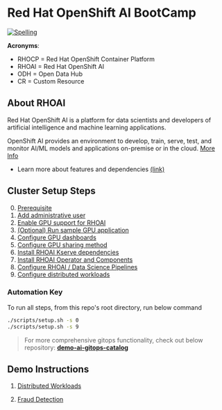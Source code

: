 # Red Hat OpenShift AI BootCamp

[![Spelling](https://github.com/redhat-na-ssa/hobbyist-guide-to-rhoai/actions/workflows/spellcheck.yml/badge.svg)](https://github.com/redhat-na-ssa/hobbyist-guide-to-rhoai/actions/workflows/spellcheck.yml)

**Acronyms**:

- RHOCP = Red Hat OpenShift Container Platform
- RHOAI = Red Hat OpenShift AI
- ODH = Open Data Hub
- CR = Custom Resource

## About RHOAI

Red Hat OpenShift AI is a platform for data scientists and developers of artificial intelligence and machine learning applications.

OpenShift AI provides an environment to develop, train, serve, test, and monitor AI/ML models and applications on-premise or in the cloud. [More Info](https://docs.redhat.com/en/documentation/red_hat_openshift_ai_self-managed/2.13/html/introduction_to_red_hat_openshift_ai/index)

- Learn more about features and dependencies [(link)](/docs/info-features.md)

## Cluster Setup Steps

0. [Prerequisite](/docs/00-prerequisite.md)
1. [Add administrative user](/docs/01-add-administrative-user.md)
1. [Enable GPU support for RHOAI](/docs/02-enable-gpu-support.md)
1. [(Optional) Run sample GPU application](/docs/03-run-sample-gpu-application.md)
1. [Configure GPU dashboards](/docs/04-configure-gpu-dashboards.md)
1. [Configure GPU sharing method](/docs/05-configure-gpu-sharing-method.md)
1. [Install RHOAI Kserve dependencies](/docs/06-install-kserve-dependencies.md)
1. [Install RHOAI Operator and Components](/docs/07-install-rhoai-operator.md)
1. [Configure RHOAI / Data Science Pipelines](/docs/08-configure-rhoai.md)
1. [Configure distributed workloads](/docs/09-configure-distributed-workloads.md)

### Automation Key

To run all steps, from this repo's root directory, run below command

```sh
./scripts/setup.sh -s 0
./scripts/setup.sh -s 9
```

> For more comprehensive gitops functionality, check out below repository:
> [**demo-ai-gitops-catalog**](https://github.com/redhat-na-ssa/demo-ai-gitops-catalog)

## Demo Instructions

1. [Distributed Workloads](/docs/10-demo-distributed_workloads.md)

1. [Fraud Detection](/docs/11-demo-fraud-detection.md)
